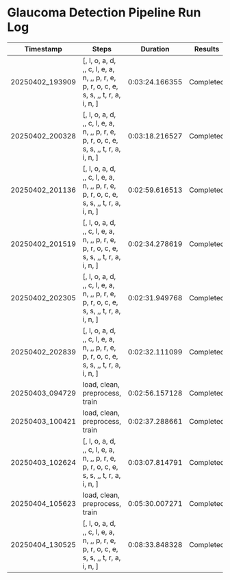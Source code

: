 # Glaucoma Detection Pipeline Run Log

| Timestamp | Steps | Duration | Results |
|-----------|-------|----------|--------|
| 20250402_193909 | [, l, o, a, d, ,, c, l, e, a, n, ,, p, r, e, p, r, o, c, e, s, s, ,, t, r, a, i, n, ] | 0:03:24.166355 | Completed |
| 20250402_200328 | [, l, o, a, d, ,, c, l, e, a, n, ,, p, r, e, p, r, o, c, e, s, s, ,, t, r, a, i, n, ] | 0:03:18.216527 | Completed |
| 20250402_201136 | [, l, o, a, d, ,, c, l, e, a, n, ,, p, r, e, p, r, o, c, e, s, s, ,, t, r, a, i, n, ] | 0:02:59.616513 | Completed |
| 20250402_201519 | [, l, o, a, d, ,, c, l, e, a, n, ,, p, r, e, p, r, o, c, e, s, s, ,, t, r, a, i, n, ] | 0:02:34.278619 | Completed |
| 20250402_202305 | [, l, o, a, d, ,, c, l, e, a, n, ,, p, r, e, p, r, o, c, e, s, s, ,, t, r, a, i, n, ] | 0:02:31.949768 | Completed |
| 20250402_202839 | [, l, o, a, d, ,, c, l, e, a, n, ,, p, r, e, p, r, o, c, e, s, s, ,, t, r, a, i, n, ] | 0:02:32.111099 | Completed |
| 20250403_094729 | load, clean, preprocess, train | 0:02:56.157128 | Completed |
| 20250403_100421 | load, clean, preprocess, train | 0:02:37.288661 | Completed |
| 20250403_102624 | [, l, o, a, d, ,, c, l, e, a, n, ,, p, r, e, p, r, o, c, e, s, s, ,, t, r, a, i, n, ] | 0:03:07.814791 | Completed |
| 20250404_105623 | load, clean, preprocess, train | 0:05:30.007271 | Completed |
| 20250404_130525 | [, l, o, a, d, ,, c, l, e, a, n, ,, p, r, e, p, r, o, c, e, s, s, ,, t, r, a, i, n, ] | 0:08:33.848328 | Completed |
